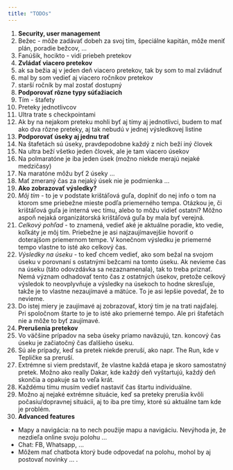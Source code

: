 ```yaml
---
title: "TODOs"
---
```



1. **Security, user management**
  1. Bežec - môže zadávať dobeh za svoj tím, špeciálne kapitán, môže meniť plán, poradie bežcov, ...
  1. Fanúšik, hocikto - vidí priebeh pretekov
1. **Zvládať viacero pretekov**
  1. ak sa bežia aj v jeden deň viacero pretekov, tak by som to mal zvládnuť
  1. mal by som vedieť aj viacero ročníkov pretekov
  1. starší ročník by mal zostať dostupný
1. **Podporovať rôzne typy súťažiacich**
  1. Tím - štafety
  1. Preteky jednotlivcov
  1. Ultra trate s checkpointami
  1. Ak by na nejakom preteku mohli byť aj tímy aj jednotlivci, budem to mať ako dva rôzne preteky, aj tak nebudú v jednej výsledkovej listine
1. **Podporovať úseky aj jednu trať**
  1. Na štafetách sú úseky, pravdepodobne každý z nich beží iný človek
  1. Na ultra beží všetko jeden človek, ale je tam viacero úsekov
  1. Na polmaratóne je iba jeden úsek (možno niekde merajú nejaké medzičasy)
  1. Na maratóne môžu byť 2 úseky ...
  1. Mať zmeraný čas za nejaký úsek nie je podmienka ...
1. **Ako zobrazovať výsledky?**
  1. *Môj tím* - to je v podstate krištáľová guľa, doplniť do nej info o tom na ktorom sme priebežne mieste podľa priemerného tempa. Otázkou je, či krištáľová guľa je interná vec tímu, alebo to môžu vidieť ostatní? Môžno aspoň nejaká organizátorská krištáľová guľa by mala byť verejná.
  1. *Celkový pohľad* - to znamená, vedieť aké je aktuálne poradie, kto vedie, koľkáty je môj tím. Priebežne je asi najzaujímavejšie hovoriť o doterajšom priemernom tempe. V konečnom výsledku je priemerné tempo vlastne to isté ako celkový čas.
  1. *Výsledky na úseku* - to keď chcem vedieť, ako som bežal na svojom úseku v porovnaní s ostatnými bežcami na tomto úseku. Ak nevieme čas na úseku (táto odovzdávka sa nezaznamenala), tak to treba priznať. Nemá význam odhadovať tento čas z ostatných úsekov, pretože celkový výsledok to neovplyvňuje a výsledky na úsekoch to hodne skresľuje, takže je to vlastne nezaujímavé a mätúce. To je asi lepšie povedať, že to nevieme.
  1. Do istej miery je zaujímavé aj zobrazovať, ktorý tím je na trati najďalej. Pri spoločnom štarte to je to isté ako priemerné tempo. Ale pri štafetách nie a môže to byť zaujímavé.
1. **Prerušenia pretekov**
  1. Vo väčšine prípadov na seba úseky priamo naväzujú, tzn. koncový čas úseku je začiatočný čas ďalšieho úseku.
  1. Sú ale prípady, keď sa pretek niekde preruší, ako napr. The Run, kde v Tepličke sa preruší.
  1. Extrémne si viem predstaviť, že vlastne každá etapa je skoro samostatný pretek. Možno ako really Dakar, kde každý deň vyštartujú, každý deň skončia a opakuje sa to veľa krát.
  1. Každému tímu musím vedieť nastaviť čas štartu individuálne.
  1. Možno aj nejaké extrémne situácie, keď sa preteky prerušia kvôli počasiu/dopravnej situácii, aj to iba pre tímy, ktoré sú aktuálne tam kde je problém.
1. **Advanced features**
  * Mapy a navigácia: na to nech použije mapu a navigáciu. Nevýhoda je, že nezdieľa online svoju polohu ... 
  * Chat: FB, Whatsapp, ...
  * Môžem mať chatbota ktorý bude odpovedať na polohu, mohol by aj postovať novinky ... . 
  
  